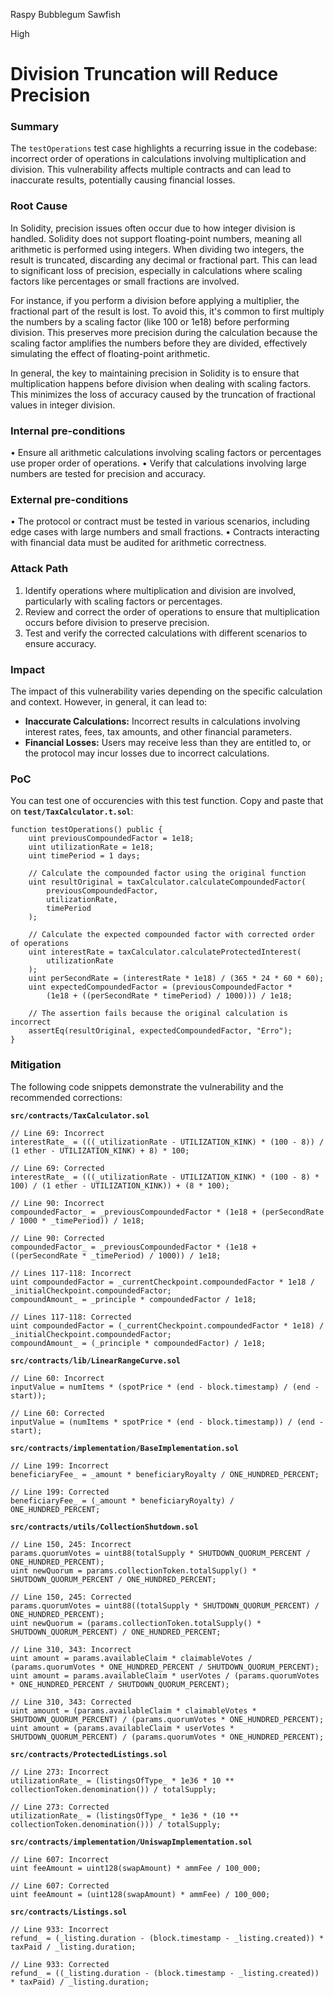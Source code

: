 Raspy Bubblegum Sawfish

High

# Division Truncation will Reduce Precision

### Summary

The `testOperations` test case highlights a recurring issue in the codebase: incorrect order of operations in calculations involving multiplication and division. This vulnerability affects multiple contracts and can lead to inaccurate results, potentially causing financial losses.

### Root Cause

In Solidity, precision issues often occur due to how integer division is handled. Solidity does not support floating-point numbers, meaning all arithmetic is performed using integers. When dividing two integers, the result is truncated, discarding any decimal or fractional part. This can lead to significant loss of precision, especially in calculations where scaling factors like percentages or small fractions are involved.

For instance, if you perform a division before applying a multiplier, the fractional part of the result is lost. To avoid this, it's common to first multiply the numbers by a scaling factor (like 100 or 1e18) before performing division. This preserves more precision during the calculation because the scaling factor amplifies the numbers before they are divided, effectively simulating the effect of floating-point arithmetic.

In general, the key to maintaining precision in Solidity is to ensure that multiplication happens before division when dealing with scaling factors. This minimizes the loss of accuracy caused by the truncation of fractional values in integer division.

### Internal pre-conditions

• Ensure all arithmetic calculations involving scaling factors or percentages use proper order of operations.
• Verify that calculations involving large numbers are tested for precision and accuracy.

### External pre-conditions

• The protocol or contract must be tested in various scenarios, including edge cases with large numbers and small fractions.
• Contracts interacting with financial data must be audited for arithmetic correctness.

### Attack Path

1. Identify operations where multiplication and division are involved, particularly with scaling factors or percentages.
2. Review and correct the order of operations to ensure that multiplication occurs before division to preserve precision.
3. Test and verify the corrected calculations with different scenarios to ensure accuracy.

### Impact

The impact of this vulnerability varies depending on the specific calculation and context. However, in general, it can lead to:

- **Inaccurate Calculations:** Incorrect results in calculations involving interest rates, fees, tax amounts, and other financial parameters.
- **Financial Losses:** Users may receive less than they are entitled to, or the protocol may incur losses due to incorrect calculations.

### PoC

You can test one of occurencies with this test function. Copy and paste that on **`test/TaxCalculator.t.sol`**:

```solidity
function testOperations() public {
    uint previousCompoundedFactor = 1e18;
    uint utilizationRate = 1e18;
    uint timePeriod = 1 days;

    // Calculate the compounded factor using the original function
    uint resultOriginal = taxCalculator.calculateCompoundedFactor(
        previousCompoundedFactor,
        utilizationRate,
        timePeriod
    );

    // Calculate the expected compounded factor with corrected order of operations
    uint interestRate = taxCalculator.calculateProtectedInterest(
        utilizationRate
    );
    uint perSecondRate = (interestRate * 1e18) / (365 * 24 * 60 * 60);
    uint expectedCompoundedFactor = (previousCompoundedFactor *
        (1e18 + ((perSecondRate * timePeriod) / 1000))) / 1e18;

    // The assertion fails because the original calculation is incorrect
    assertEq(resultOriginal, expectedCompoundedFactor, "Erro"); 
}
```

### Mitigation

The following code snippets demonstrate the vulnerability and the recommended corrections:

**`src/contracts/TaxCalculator.sol`**

```solidity
// Line 69: Incorrect
interestRate_ = (((_utilizationRate - UTILIZATION_KINK) * (100 - 8)) / (1 ether - UTILIZATION_KINK) + 8) * 100;

// Line 69: Corrected
interestRate_ = (((_utilizationRate - UTILIZATION_KINK) * (100 - 8) * 100) / (1 ether - UTILIZATION_KINK)) + (8 * 100);

// Line 90: Incorrect
compoundedFactor_ = _previousCompoundedFactor * (1e18 + (perSecondRate / 1000 * _timePeriod)) / 1e18;

// Line 90: Corrected
compoundedFactor_ = _previousCompoundedFactor * (1e18 + ((perSecondRate * _timePeriod) / 1000)) / 1e18;

// Lines 117-118: Incorrect
uint compoundedFactor = _currentCheckpoint.compoundedFactor * 1e18 / _initialCheckpoint.compoundedFactor;
compoundAmount_ = _principle * compoundedFactor / 1e18;

// Lines 117-118: Corrected
uint compoundedFactor = (_currentCheckpoint.compoundedFactor * 1e18) / _initialCheckpoint.compoundedFactor;
compoundAmount_ = (_principle * compoundedFactor) / 1e18;
```

**`src/contracts/lib/LinearRangeCurve.sol`**

```solidity
// Line 60: Incorrect
inputValue = numItems * (spotPrice * (end - block.timestamp) / (end - start));

// Line 60: Corrected
inputValue = (numItems * spotPrice * (end - block.timestamp)) / (end - start);
```

**`src/contracts/implementation/BaseImplementation.sol`**

```solidity
// Line 199: Incorrect
beneficiaryFee_ = _amount * beneficiaryRoyalty / ONE_HUNDRED_PERCENT;

// Line 199: Corrected
beneficiaryFee_ = (_amount * beneficiaryRoyalty) / ONE_HUNDRED_PERCENT;
```

**`src/contracts/utils/CollectionShutdown.sol`**

```solidity
// Line 150, 245: Incorrect
params.quorumVotes = uint88(totalSupply * SHUTDOWN_QUORUM_PERCENT / ONE_HUNDRED_PERCENT);
uint newQuorum = params.collectionToken.totalSupply() * SHUTDOWN_QUORUM_PERCENT / ONE_HUNDRED_PERCENT;

// Line 150, 245: Corrected
params.quorumVotes = uint88((totalSupply * SHUTDOWN_QUORUM_PERCENT) / ONE_HUNDRED_PERCENT);
uint newQuorum = (params.collectionToken.totalSupply() * SHUTDOWN_QUORUM_PERCENT) / ONE_HUNDRED_PERCENT;

// Line 310, 343: Incorrect
uint amount = params.availableClaim * claimableVotes / (params.quorumVotes * ONE_HUNDRED_PERCENT / SHUTDOWN_QUORUM_PERCENT);
uint amount = params.availableClaim * userVotes / (params.quorumVotes * ONE_HUNDRED_PERCENT / SHUTDOWN_QUORUM_PERCENT);

// Line 310, 343: Corrected
uint amount = (params.availableClaim * claimableVotes * SHUTDOWN_QUORUM_PERCENT) / (params.quorumVotes * ONE_HUNDRED_PERCENT);
uint amount = (params.availableClaim * userVotes * SHUTDOWN_QUORUM_PERCENT) / (params.quorumVotes * ONE_HUNDRED_PERCENT);
```

**`src/contracts/ProtectedListings.sol`**

```solidity
// Line 273: Incorrect
utilizationRate_ = (listingsOfType_ * 1e36 * 10 ** collectionToken.denomination()) / totalSupply;

// Line 273: Corrected
utilizationRate_ = (listingsOfType_ * 1e36 * (10 ** collectionToken.denomination())) / totalSupply;
```

**`src/contracts/implementation/UniswapImplementation.sol`**

```solidity
// Line 607: Incorrect
uint feeAmount = uint128(swapAmount) * ammFee / 100_000;

// Line 607: Corrected
uint feeAmount = (uint128(swapAmount) * ammFee) / 100_000;
```

**`src/contracts/Listings.sol`**

```solidity
// Line 933: Incorrect
refund_ = (_listing.duration - (block.timestamp - _listing.created)) * taxPaid / _listing.duration;

// Line 933: Corrected
refund_ = ((_listing.duration - (block.timestamp - _listing.created)) * taxPaid) / _listing.duration;
```